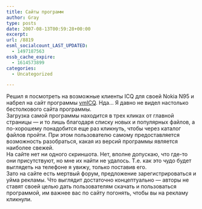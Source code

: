 ```yaml
---
title: Сайты программ
author: Gray
type: posts
date: 2007-08-13T00:59:28+00:00
excerpt:
url: /8819
esml_socialcount_LAST_UPDATED:
  - 1497187563
essb_cache_expire:
  - 1614573899
categories:
  - Uncategorized

---
```








Решил я посмотреть на возможные клиенты ICQ для своей Nokia N95 и набрел на сайт программы <a href="http://www.vmicq.com/" target="_blank">vmICQ</a>. Нда&#8230; Я давно не видел настолько бестолкового сайта программы.  
Загрузка самой программы находится в трех кликах от главной страницы &#8212; и то лишь благодаря списку новых и популярных файлов, а по-хорошему понадобится еще раз кликнуть, чтобы через каталог файлов пройти. При этом пользователю самому предоставляется возможность разобраться, какая из версий программы является наиболее свежей.  
На сайте нет ни одного скриншота. Нет, вполне допускаю, что где-то они присутствуют, но мне их найти не удалось. Т.е. как это чудо будет выглядеть на телефоне я увижу, только поставив его.  
Зато на сайте есть мертвый форум, предложение зарегистрироваться и уйма рекламы. Что выглядит достаточно концептуально &#8212; авторы не ставят своей целью дать пользователям скачать и пользоваться программой, им важнее вас по сайту погонять, чтобы вы на рекламу кликнули.
